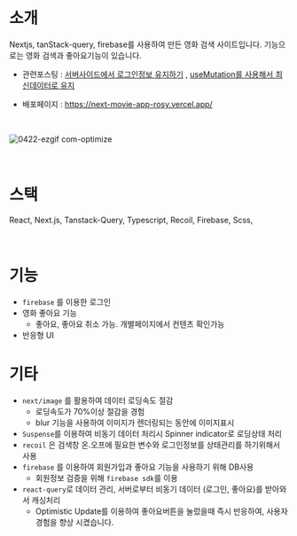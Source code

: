 
# 소개

Nextjs, tanStack-query, firebase를 사용하여 만든 영화 검색 사이트입니다.
기능으로는 영화 검색과 좋아요기능이 있습니다.

- 관련포스팅 : <a href="https://velog.io/@hyubbb/Next.jsfirebase-%EC%84%9C%EB%B2%84%EC%82%AC%EC%9D%B4%EB%93%9C%EC%97%90%EC%84%9C-cookie%EB%A1%9C-%EB%A1%9C%EA%B7%B8%EC%9D%B8%EC%A0%95%EB%B3%B4-%EA%B0%80%EC%A0%B8%EC%98%A4%EA%B8%B0">서버사이드에서 로그인정보 유지하기</a>
,
<a href="https://velog.io/write?id=d40952c9-5df9-49f9-b9ea-bbf13fbbc818">useMutation를 사용해서 최신데이터로 유지</a>

- 배포페이지 : https://next-movie-app-rosy.vercel.app/

<br>


![0422-ezgif com-optimize](https://github.com/hyubbb/nextjs-learn-app/assets/32926006/a1c86bd0-8b6d-4178-a415-2e986a4de620)


<br>

# 스택

React, Next.js, Tanstack-Query, Typescript, Recoil, Firebase, Scss, 


<br>

# 기능
- `firebase` 를 이용한 로그인
- 영화 좋아요 기능
  - 좋아요, 좋아요 취소 가능. 개별페이지에서 컨텐츠 확인가능
- 반응형 UI



# 기타

- `next/image` 를 활용하여 데이터 로딩속도 절감
    - 로딩속도가 70%이상 절감을 경험
    - blur 기능을 사용하여 이미지가 렌더링되는 동안에 이미지표시
- `Suspense`를 이용하여 비동기 데이터 처리시 Spinner indicator로 로딩상태 처리
- `recoil` 은 검색창 온.오프에 필요한 변수와 로그인정보를 상태관리를 하기위해서 사용
- `firebase` 를 이용하여 회원가입과 좋아요 기능을 사용하기 위해 DB사용
    - 회원정보 검증을 위해 `firebase sdk`를 이용
- `react-query`로 데이터 관리, 서버로부터 비동기 데이터 (로그인, 좋아요)를 받아와서 캐싱처리
    - Optimistic Update를 이용하여 좋아요버튼을 눌렀을때 즉시 반응하여, 사용자 경험을 향상 시켰습니다.
